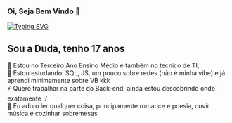 ### Oi, Seja Bem Vindo 👋
[![Typing SVG](https://readme-typing-svg.demolab.com/?lines=Hello!+👋🏻+My+name+is+Eduarda.;Also+know+as+Duda+:D;Welcome+to+my+github+🙃)](https://git.io/typing-svg)

## Sou a Duda, tenho 17 anos 
🌱 Estou no Terceiro Ano Ensino Médio e também no tecnico de TI, <br>
🤔 Estou estudando: SQL, JS, um pouco sobre redes (não é minha vibe) e já aprendi minimamente sobre VB kkk <br>
⚡ Quero trabalhar na parte do Back-end, ainda estou descobrindo onde exatamente :/ <br>
💬 Eu adoro ler qualquer coisa, principamente romance e poesia, ouvir música e cozinhar sobremesas 
<!--
**ssntosduda/ssntosduda** is a ✨ _special_ ✨ repository because its `README.md` (this file) appears on your GitHub profile.

Here are some ideas to get you started:

- 🔭 I’m currently working on ...
- 🌱 I’m currently learning ...
- 👯 I’m looking to collaborate on ...
- 🤔 I’m looking for help with ...
- 💬 Ask me about ...
- 📫 How to reach me: ...
- 😄 Pronouns: ...
- ⚡ Fun fact: ...
-->
